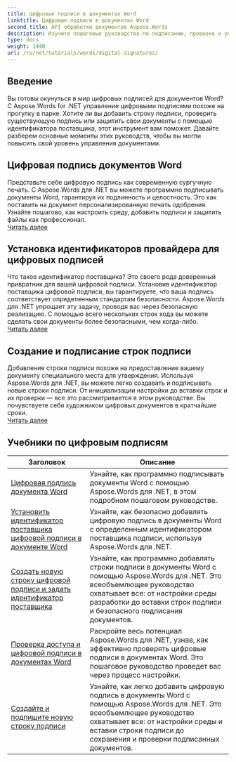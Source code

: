 ```yaml
---
title: Цифровые подписи в документах Word
linktitle: Цифровые подписи в документах Word
second_title: API обработки документов Aspose.Words
description: Изучите пошаговые руководства по подписанию, проверке и управлению цифровыми подписями в документах Word с помощью Aspose.Words для .NET.
type: docs
weight: 1440
url: /ru/net/tutorials/words/digital-signatures/
---
```

## Введение

Вы готовы окунуться в мир цифровых подписей для документов Word? С Aspose.Words for .NET управление цифровыми подписями похоже на прогулку в парке. Хотите ли вы добавить строку подписи, проверить существующую подпись или защитить свои документы с помощью идентификатора поставщика, этот инструмент вам поможет. Давайте разберем основные моменты этих руководств, чтобы вы могли повысить свой уровень управления документами.

## Цифровая подпись документов Word  

Представьте себе цифровую подпись как современную сургучную печать. С Aspose.Words для .NET вы можете программно подписывать документы Word, гарантируя их подлинность и целостность. Это как поставить на документ персонализированную печать одобрения. Узнайте пошагово, как настроить среду, добавить подписи и защитить файлы как профессионал.  
[Читать далее](./digitally-signing-word-document/)  

## Установка идентификаторов провайдера для цифровых подписей  

Что такое идентификатор поставщика? Это своего рода доверенный привратник для вашей цифровой подписи. Установив идентификатор поставщика цифровой подписи, вы гарантируете, что ваша подпись соответствует определенным стандартам безопасности. Aspose.Words для .NET упрощает эту задачу, проводя вас через безопасную реализацию. С помощью всего нескольких строк кода вы можете сделать свои документы более безопасными, чем когда-либо.  
[Читать далее](./set-digital-signature-provider-id/)  

## Создание и подписание строк подписи  

Добавление строки подписи похоже на предоставление вашему документу специального места для утверждения. Используя Aspose.Words для .NET, вы можете легко создавать и подписывать новые строки подписи. От инициализации настройки до вставки строк и их проверки — все это рассматривается в этом руководстве. Вы почувствуете себя художником цифровых документов в кратчайшие сроки.  
[Читать далее](./create-and-sign-new-signature-line/)  

 ## Учебники по цифровым подписям
| Заголовок | Описание |
| --- | --- |
| [Цифровая подпись документа Word](./digitally-signing-word-document/) | Узнайте, как программно подписывать документы Word с помощью Aspose.Words для .NET, в этом подробном пошаговом руководстве. |
| [Установить идентификатор поставщика цифровой подписи в документе Word](./set-digital-signature-provider-id/) | Узнайте, как безопасно добавлять цифровую подпись в документы Word с определенным идентификатором поставщика подписи, используя Aspose.Words для .NET. |
| [Создать новую строку цифровой подписи и задать идентификатор поставщика](./create-new-digital-signature-line-and-set-provider-id/) | Узнайте, как программно добавлять строки подписи в документы Word с помощью Aspose.Words для .NET. Это всеобъемлющее руководство охватывает все: от настройки среды разработки до вставки строк подписи и безопасного подписания документов. |
| [Проверка доступа и цифровой подписи в документах Word](./access-and-digital-signature-verification/) | Раскройте весь потенциал Aspose.Words для .NET, узнав, как эффективно проверять цифровые подписи в документах Word. Это пошаговое руководство проведет вас через процесс настройки. |
| [Создайте и подпишите новую строку подписи](./create-and-sign-new-signature-line/) | Узнайте, как легко добавить цифровую подпись в документы Word с помощью Aspose.Words для .NET. Это всеобъемлющее руководство охватывает все: от настройки среды и вставки строки подписи до сохранения и проверки подписанных документов. |